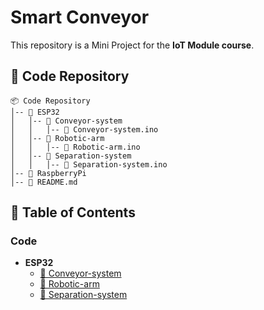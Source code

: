 # Smart Conveyor

This repository is a Mini Project for the **IoT Module course**.

## 📌 Code Repository

```
📦 Code Repository
│-- 📂 ESP32
│   │-- 📂 Conveyor-system
│   │   │-- 📜 Conveyor-system.ino
│   │-- 📂 Robotic-arm
│   │   │-- 📜 Robotic-arm.ino
│   │-- 📂 Separation-system
│   │   │-- 📜 Separation-system.ino
│-- 📂 RaspberryPi
│-- 📜 README.md
```

## 📖 Table of Contents

### Code
- **ESP32**
  - [📂 Conveyor-system](ESP32/Conveyor-system)
  - [📂 Robotic-arm](ESP32/Robotic-arm)
  - [📂 Separation-system](ESP32/Separation-system)
